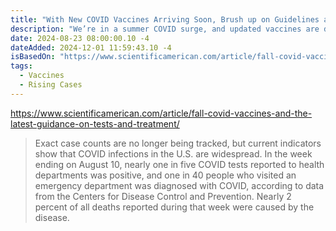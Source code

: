 ```yaml
---
title: "With New COVID Vaccines Arriving Soon, Brush up on Guidelines and Summer Surge Facts"
description: "We’re in a summer COVID surge, and updated vaccines are due soon. Here’s a quick update on what you need to know"
date: 2024-08-23 08:00:00.10 -4
dateAdded: 2024-12-01 11:59:43.10 -4
isBasedOn: "https://www.scientificamerican.com/article/fall-covid-vaccines-and-the-latest-guidance-on-tests-and-treatment/"
tags:
  - Vaccines
  - Rising Cases
---
```


https://www.scientificamerican.com/article/fall-covid-vaccines-and-the-latest-guidance-on-tests-and-treatment/

> Exact case counts are no longer being tracked, but current indicators show that COVID infections in the U.S. are widespread. In the week ending on August 10, nearly one in five COVID tests reported to health departments was positive, and one in 40 people who visited an emergency department was diagnosed with COVID, according to data from the Centers for Disease Control and Prevention. Nearly 2 percent of all deaths reported during that week were caused by the disease.
